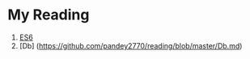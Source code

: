 # My Reading

1. [ES6](https://github.com/pandey2770/reading/blob/master/es6.md)
2. [Db] (https://github.com/pandey2770/reading/blob/master/Db.md)
